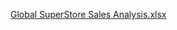 [Global SuperStore Sales Analysis.xlsx](https://github.com/anhdinh-dtha/GlobalSuperStore-Sales-Analysis/files/12082624/Global.SuperStore.Sales.Analysis.xlsx)
